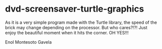 # dvd-screensaver-turtle-graphics

As it is a very simple program made with the Turtle library, the speed of the brick may change depending on the processor.
But who cares?!?! Just enjoy the beautiful moment when it hits the corner. OH YES!!!

Enol Montesoto Gavela
